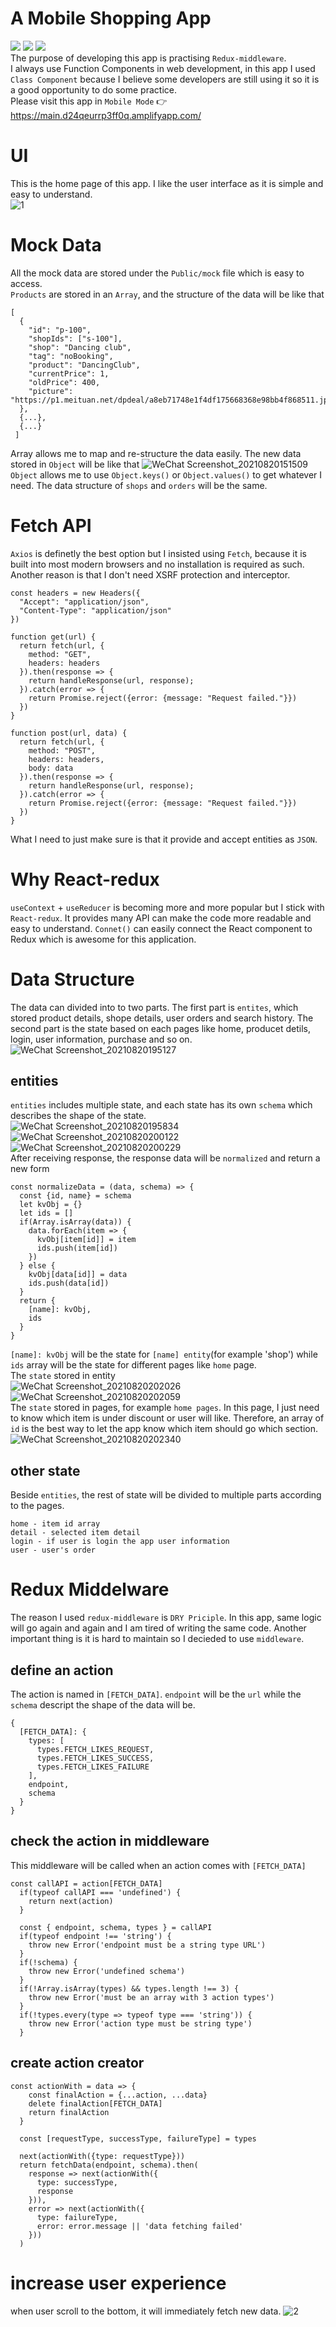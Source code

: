 # A Mobile Shopping App
![](https://img.shields.io/badge/Build-React-green)
![](https://img.shields.io/badge/Build-Redux-green)
![](https://img.shields.io/badge/Build-React--redux-yellowgreen)  
The purpose of developing this app is practising `Redux-middleware`.   
I always use Function Components in web development, in this app I used `Class Component` because I believe some developers are still using it so it is a good opportunity to do some practice.  
Please visit this app in `Mobile Mode` :point_right: https://main.d24qeurrp3ff0q.amplifyapp.com/ 

# UI 
This is the home page of this app. I like the user interface as it is simple and easy to understand.  
![1](https://user-images.githubusercontent.com/72715709/130181184-7056fc64-20f5-4cf0-aef8-0417fc92f5f5.gif)

# Mock Data
All the mock data are stored under the `Public/mock` file which is easy to access.  
`Products` are stored in an `Array`, and the structure of the data will be like that
```
[
  {
    "id": "p-100",
    "shopIds": ["s-100"],
    "shop": "Dancing club",
    "tag": "noBooking",
    "product": "DancingClub",
    "currentPrice": 1,
    "oldPrice": 400,
    "picture": "https://p1.meituan.net/dpdeal/a8eb71748e1f4df175668368e98bb4f868511.jpg.webp@120w_90h_1e_1c_1l|watermark=1&&r=1&p=9&x=20&y=20"
  },
  {...},
  {...}
 ]
```
Array allows me to map and re-structure the data easily. The new data stored in `Object` will be like that
![WeChat Screenshot_20210820151509](https://user-images.githubusercontent.com/72715709/130182911-48a6767d-226e-4e53-83ff-fbdc57efd234.png)  
`Object` allows me to use `Object.keys()` or `Object.values()` to get whatever I need. The data structure of `shops` and `orders` will be the same. 

# Fetch API
`Axios` is definetly the best option but I insisted using `Fetch`, because it is built into most modern browsers and no installation is required as such. Another reason is that I don't need XSRF protection and interceptor.  
```
const headers = new Headers({
  "Accept": "application/json",
  "Content-Type": "application/json"
})

function get(url) {
  return fetch(url, {
    method: "GET",
    headers: headers
  }).then(response => {
    return handleResponse(url, response);
  }).catch(error => {
    return Promise.reject({error: {message: "Request failed."}})
  })
}

function post(url, data) {
  return fetch(url, {
    method: "POST",
    headers: headers,
    body: data
  }).then(response => {
    return handleResponse(url, response);
  }).catch(error => {
    return Promise.reject({error: {message: "Request failed."}})
  })
}
```
What I need to just make sure is that it provide and accept entities as `JSON`.


# Why React-redux
`useContext` + `useReducer` is becoming more and more popular but I stick with `React-redux`. It provides many API can make the code more readable and easy to understand. `Connet()` can easily connect the React component to Redux which is awesome for this application.


# Data Structure
The data can divided into to two parts. The first part is `entites`, which stored product details, shope details, user orders and search history. The second part is the state based on each pages like home, producet detils, login, user information, purchase and so on.  
![WeChat Screenshot_20210820195127](https://user-images.githubusercontent.com/72715709/130215527-57aca5ab-4b64-4a86-a147-643bc11f78bf.png)
## entities
`entities` includes multiple state, and each state has its own `schema` which describes the shape of the state.  
![WeChat Screenshot_20210820195834](https://user-images.githubusercontent.com/72715709/130216507-d7fe3e8e-a0e1-40bc-ba40-138618d2302e.png)
![WeChat Screenshot_20210820200122](https://user-images.githubusercontent.com/72715709/130216980-67ecfb8e-4e9f-4257-b6bf-68f2f50964dd.png)
![WeChat Screenshot_20210820200229](https://user-images.githubusercontent.com/72715709/130217076-401db351-f1ce-4212-916d-8b5f889e985a.png)  
After receiving response, the response data will be `normalized` and return a new form  
```
const normalizeData = (data, schema) => {
  const {id, name} = schema
  let kvObj = {}
  let ids = []
  if(Array.isArray(data)) {
    data.forEach(item => {
      kvObj[item[id]] = item
      ids.push(item[id])
    })
  } else {
    kvObj[data[id]] = data
    ids.push(data[id])
  }
  return {
    [name]: kvObj,
    ids
  }
}
```
`[name]: kvObj` will be the state for `[name] entity`(for example 'shop') while `ids` array will be the state for different pages like `home` page.  
The `state` stored in entity  
![WeChat Screenshot_20210820202026](https://user-images.githubusercontent.com/72715709/130219330-cd45e958-60d3-4314-a66b-f55a2e0076ac.png)
![WeChat Screenshot_20210820202059](https://user-images.githubusercontent.com/72715709/130219378-a432df01-46cd-4b3f-8cd3-e4b1c3aa4235.png)  
The `state` stored in pages, for example `home pages`. In this page, I just need to know which item is under discount or user will like. Therefore, an array of `id` is the best way to let the app know which item should go which section.  
![WeChat Screenshot_20210820202340](https://user-images.githubusercontent.com/72715709/130219730-3e73933d-4555-48fa-a546-3ccd92f12138.png)  
## other state
Beside `entities`, the rest of state will be divided to multiple parts according to the pages.  
```
home - item id array
detail - selected item detail
login - if user is login the app user information
user - user's order
```

# Redux Middelware
The reason I used `redux-middleware` is `DRY Priciple`. In this app, same logic will go again and again and I am tired of writing the same code. Another important thing is it is hard to maintain so I decieded to use `middleware`.
## define an action
The action is named in `[FETCH_DATA]`. `endpoint` will be the `url` while the `schema` descript the shape of the data will be.
```
{
  [FETCH_DATA]: {
    types: [
      types.FETCH_LIKES_REQUEST,
      types.FETCH_LIKES_SUCCESS,
      types.FETCH_LIKES_FAILURE
    ],
    endpoint,
    schema
  }
}
```
## check the action in middleware
This middleware will be called when an action comes with `[FETCH_DATA]`
```
const callAPI = action[FETCH_DATA]
  if(typeof callAPI === 'undefined') {
    return next(action)
  }

  const { endpoint, schema, types } = callAPI
  if(typeof endpoint !== 'string') {
    throw new Error('endpoint must be a string type URL')
  }
  if(!schema) {
    throw new Error('undefined schema')
  }
  if(!Array.isArray(types) && types.length !== 3) {
    throw new Error('must be an array with 3 action types')
  }
  if(!types.every(type => typeof type === 'string')) {
    throw new Error('action type must be string type')
  }
```
## create action creator
```
const actionWith = data => {
    const finalAction = {...action, ...data}
    delete finalAction[FETCH_DATA]
    return finalAction
  }

  const [requestType, successType, failureType] = types

  next(actionWith({type: requestType}))
  return fetchData(endpoint, schema).then(
    response => next(actionWith({
      type: successType,
      response 
    })),
    error => next(actionWith({
      type: failureType,
      error: error.message || 'data fetching failed'
    }))
  )
```

# increase user experience
when user scroll to the bottom, it will immediately fetch new data.
![2](https://user-images.githubusercontent.com/72715709/130226029-43dd0007-fcc9-441a-ba92-0f8a6c87b010.gif)

